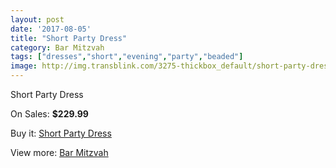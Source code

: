 ```yaml
---
layout: post
date: '2017-08-05'
title: "Short Party Dress"
category: Bar Mitzvah
tags: ["dresses","short","evening","party","beaded"]
image: http://img.transblink.com/3275-thickbox_default/short-party-dress.jpg
---
```

Short Party Dress

On Sales: **$229.99**
<a href="https://www.transblink.com/en/bar-mitzvah/1034-short-party-dress.html"><amp-img layout="responsive" width="600" height="600" src="//img.transblink.com/3275-thickbox_default/short-party-dress.jpg" alt="Short Party Dress 0" /></a>
<a href="https://www.transblink.com/en/bar-mitzvah/1034-short-party-dress.html"><amp-img layout="responsive" width="600" height="600" src="//img.transblink.com/3279-thickbox_default/short-party-dress.jpg" alt="Short Party Dress 1" /></a>
<a href="https://www.transblink.com/en/bar-mitzvah/1034-short-party-dress.html"><amp-img layout="responsive" width="600" height="600" src="//img.transblink.com/3278-thickbox_default/short-party-dress.jpg" alt="Short Party Dress 2" /></a>
<a href="https://www.transblink.com/en/bar-mitzvah/1034-short-party-dress.html"><amp-img layout="responsive" width="600" height="600" src="//img.transblink.com/3277-thickbox_default/short-party-dress.jpg" alt="Short Party Dress 3" /></a>
<a href="https://www.transblink.com/en/bar-mitzvah/1034-short-party-dress.html"><amp-img layout="responsive" width="600" height="600" src="//img.transblink.com/3276-thickbox_default/short-party-dress.jpg" alt="Short Party Dress 4" /></a>

Buy it: [Short Party Dress](https://www.transblink.com/en/bar-mitzvah/1034-short-party-dress.html "Short Party Dress")

View more: [Bar Mitzvah](https://www.transblink.com/en/2-bar-mitzvah "Bar Mitzvah")